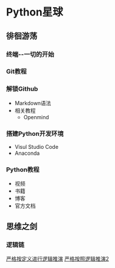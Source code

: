 # Python星球
## 徘徊游荡
### 终端--一切的开始

### Git教程

### 解锁Github
* Markdown语法
* 相关教程
  * Openmind
  
### 搭建Python开发环境
* Visul Studio Code
* Anaconda

### Python教程
* 视频
* 书籍
* 博客
* 官方文档

## 思维之剑
### 逻辑链
[严格按定义进行逻辑推演](https://zhuanlan.zhihu.com/p/59304917)
[严格按照逻辑推演2](https://zhuanlan.zhihu.com/p/63351503)



